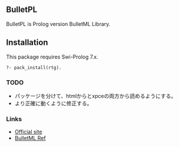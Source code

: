 ## BulletPL

BulletPL is Prolog version BulletML Library.

## Installation

This package requires Swi-Prolog 7.x.

    ?- pack_install(rtg).


### TODO

- パッケージを分けて、htmlからとxpceの両方から読めるようにする。
- より正確に動くように修正する。

### Links

  - [Official site](http://www.asahi-net.or.jp/~cs8k-cyu/bulletml/index_e.html)
  - [BulletML Ref](http://www.asahi-net.or.jp/~cs8k-cyu/bulletml/bulletml_ref_e.html)
